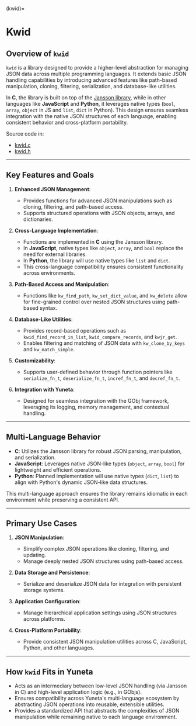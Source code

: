 (kwid)=
# **Kwid**

## Overview of `kwid`

`kwid` is a library designed to provide a higher-level abstraction for managing JSON data across multiple programming languages. It extends basic JSON handling capabilities by introducing advanced features like path-based manipulation, cloning, filtering, serialization, and database-like utilities.

In **C**, the library is built on top of the [Jansson library](https://jansson.readthedocs.io/), while in other languages like **JavaScript** and **Python**, it leverages native types (`bool`, `array`, `object` in JS and `list`, `dict` in Python). This design ensures seamless integration with the native JSON structures of each language, enabling consistent behavior and cross-platform portability.

Source code in:
- [kwid.c](https://github.com/artgins/yunetas/blob/main/kernel/c/gobj-c/src/kwid.c)
- [kwid.h](https://github.com/artgins/yunetas/blob/main/kernel/c/gobj-c/src/kwid.h)

---

## Key Features and Goals

1. **Enhanced JSON Management**:
    - Provides functions for advanced JSON manipulations such as cloning, filtering, and path-based access.
    - Supports structured operations with JSON objects, arrays, and dictionaries.

2. **Cross-Language Implementation**:
    - Functions are implemented in **C** using the Jansson library.
    - In **JavaScript**, native types like `object`, `array`, and `bool` replace the need for external libraries.
    - In **Python**, the library will use native types like `list` and `dict`.
    - This cross-language compatibility ensures consistent functionality across environments.

3. **Path-Based Access and Manipulation**:
    - Functions like `kw_find_path`, `kw_set_dict_value`, and `kw_delete` allow for fine-grained control over nested JSON structures using path-based syntax.

4. **Database-Like Utilities**:
    - Provides record-based operations such as `kwid_find_record_in_list`, `kwid_compare_records`, and `kwjr_get`.
    - Enables filtering and matching of JSON data with `kw_clone_by_keys` and `kw_match_simple`.

5. **Customizability**:
    - Supports user-defined behavior through function pointers like `serialize_fn_t`, `deserialize_fn_t`, `incref_fn_t`, and `decref_fn_t`.

6. **Integration with Yuneta**:
    - Designed for seamless integration with the GObj framework, leveraging its logging, memory management, and contextual handling.

---

## Multi-Language Behavior

- **C**: Utilizes the Jansson library for robust JSON parsing, manipulation, and serialization.
- **JavaScript**: Leverages native JSON-like types (`object`, `array`, `bool`) for lightweight and efficient operations.
- **Python**: Planned implementation will use native types (`dict`, `list`) to align with Python's dynamic JSON-like data structures.

This multi-language approach ensures the library remains idiomatic in each environment while preserving a consistent API.

---

## Primary Use Cases

1. **JSON Manipulation**:
    - Simplify complex JSON operations like cloning, filtering, and updating.
    - Manage deeply nested JSON structures using path-based access.

2. **Data Storage and Persistence**:
    - Serialize and deserialize JSON data for integration with persistent storage systems.

3. **Application Configuration**:
    - Manage hierarchical application settings using JSON structures across platforms.

4. **Cross-Platform Portability**:
    - Provide consistent JSON manipulation utilities across C, JavaScript, Python, and other languages.

---

## How `kwid` Fits in Yuneta

- Acts as an intermediary between low-level JSON handling (via Jansson in C) and high-level application logic (e.g., in GObjs).
- Ensures compatibility across Yuneta's multi-language ecosystem by abstracting JSON operations into reusable, extensible utilities.
- Provides a standardized API that abstracts the complexities of JSON manipulation while remaining native to each language environment.
